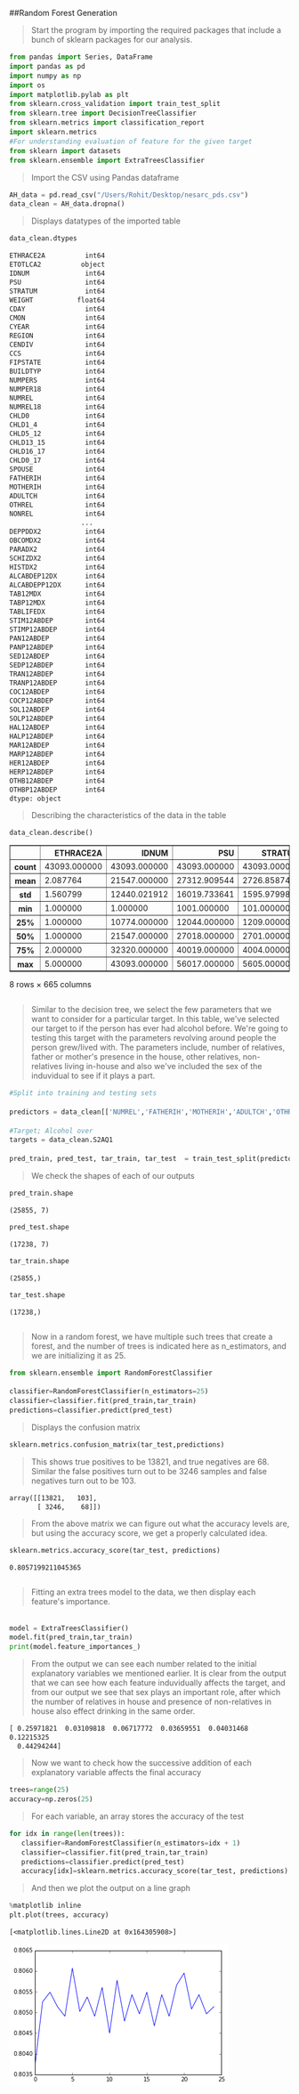 ##Random Forest Generation

> Start the program by importing the required packages that include
> a bunch of sklearn packages for our analysis.

```python
from pandas import Series, DataFrame
import pandas as pd
import numpy as np
import os
import matplotlib.pylab as plt
from sklearn.cross_validation import train_test_split
from sklearn.tree import DecisionTreeClassifier
from sklearn.metrics import classification_report
import sklearn.metrics
#For understanding evaluation of feature for the given target
from sklearn import datasets
from sklearn.ensemble import ExtraTreesClassifier
```

> Import the CSV using Pandas dataframe

```python
AH_data = pd.read_csv("/Users/Rohit/Desktop/nesarc_pds.csv")
data_clean = AH_data.dropna()
```

> Displays datatypes of the imported table

```python
data_clean.dtypes
```



>
    ETHRACE2A          int64
    ETOTLCA2          object
    IDNUM              int64
    PSU                int64
    STRATUM            int64
    WEIGHT           float64
    CDAY               int64
    CMON               int64
    CYEAR              int64
    REGION             int64
    CENDIV             int64
    CCS                int64
    FIPSTATE           int64
    BUILDTYP           int64
    NUMPERS            int64
    NUMPER18           int64
    NUMREL             int64
    NUMREL18           int64
    CHLD0              int64
    CHLD1_4            int64
    CHLD5_12           int64
    CHLD13_15          int64
    CHLD16_17          int64
    CHLD0_17           int64
    SPOUSE             int64
    FATHERIH           int64
    MOTHERIH           int64
    ADULTCH            int64
    OTHREL             int64
    NONREL             int64
                      ...   
    DEPPDDX2           int64
    OBCOMDX2           int64
    PARADX2            int64
    SCHIZDX2           int64
    HISTDX2            int64
    ALCABDEP12DX       int64
    ALCABDEPP12DX      int64
    TAB12MDX           int64
    TABP12MDX          int64
    TABLIFEDX          int64
    STIM12ABDEP        int64
    STIMP12ABDEP       int64
    PAN12ABDEP         int64
    PANP12ABDEP        int64
    SED12ABDEP         int64
    SEDP12ABDEP        int64
    TRAN12ABDEP        int64
    TRANP12ABDEP       int64
    COC12ABDEP         int64
    COCP12ABDEP        int64
    SOL12ABDEP         int64
    SOLP12ABDEP        int64
    HAL12ABDEP         int64
    HALP12ABDEP        int64
    MAR12ABDEP         int64
    MARP12ABDEP        int64
    HER12ABDEP         int64
    HERP12ABDEP        int64
    OTHB12ABDEP        int64
    OTHBP12ABDEP       int64
    dtype: object



> Describing the characteristics of the data in the table

```python
data_clean.describe()
```



>
<div>
<table border="1" class="dataframe">
  <thead>
    <tr style="text-align: right;">
      <th></th>
      <th>ETHRACE2A</th>
      <th>IDNUM</th>
      <th>PSU</th>
      <th>STRATUM</th>
      <th>WEIGHT</th>
      <th>CDAY</th>
      <th>CMON</th>
      <th>CYEAR</th>
      <th>REGION</th>
      <th>CENDIV</th>
      <th>...</th>
      <th>SOL12ABDEP</th>
      <th>SOLP12ABDEP</th>
      <th>HAL12ABDEP</th>
      <th>HALP12ABDEP</th>
      <th>MAR12ABDEP</th>
      <th>MARP12ABDEP</th>
      <th>HER12ABDEP</th>
      <th>HERP12ABDEP</th>
      <th>OTHB12ABDEP</th>
      <th>OTHBP12ABDEP</th>
    </tr>
  </thead>
  <tbody>
    <tr>
      <th>count</th>
      <td>43093.000000</td>
      <td>43093.000000</td>
      <td>43093.000000</td>
      <td>43093.000000</td>
      <td>43093.000000</td>
      <td>43093.000000</td>
      <td>43093.000000</td>
      <td>43093.000000</td>
      <td>43093.000000</td>
      <td>43093.000000</td>
      <td>...</td>
      <td>43093.000000</td>
      <td>43093.000000</td>
      <td>43093.000000</td>
      <td>43093.000000</td>
      <td>43093.000000</td>
      <td>43093.000000</td>
      <td>43093.000000</td>
      <td>43093.000000</td>
      <td>43093.000000</td>
      <td>43093.000000</td>
    </tr>
    <tr>
      <th>mean</th>
      <td>2.087764</td>
      <td>21547.000000</td>
      <td>27312.909544</td>
      <td>2726.858747</td>
      <td>4823.981575</td>
      <td>16.146195</td>
      <td>8.589632</td>
      <td>2001.141578</td>
      <td>2.636321</td>
      <td>5.142993</td>
      <td>...</td>
      <td>0.000255</td>
      <td>0.003922</td>
      <td>0.001532</td>
      <td>0.017776</td>
      <td>0.018634</td>
      <td>0.095027</td>
      <td>0.000348</td>
      <td>0.004618</td>
      <td>0.000093</td>
      <td>0.001230</td>
    </tr>
    <tr>
      <th>std</th>
      <td>1.560799</td>
      <td>12440.021912</td>
      <td>16019.733641</td>
      <td>1595.979984</td>
      <td>3485.046966</td>
      <td>8.801055</td>
      <td>3.051984</td>
      <td>0.348620</td>
      <td>1.031667</td>
      <td>2.511825</td>
      <td>...</td>
      <td>0.018655</td>
      <td>0.079789</td>
      <td>0.050501</td>
      <td>0.169523</td>
      <td>0.186201</td>
      <td>0.383204</td>
      <td>0.030082</td>
      <td>0.106426</td>
      <td>0.015233</td>
      <td>0.047429</td>
    </tr>
    <tr>
      <th>min</th>
      <td>1.000000</td>
      <td>1.000000</td>
      <td>1001.000000</td>
      <td>101.000000</td>
      <td>398.037382</td>
      <td>1.000000</td>
      <td>1.000000</td>
      <td>2001.000000</td>
      <td>1.000000</td>
      <td>1.000000</td>
      <td>...</td>
      <td>0.000000</td>
      <td>0.000000</td>
      <td>0.000000</td>
      <td>0.000000</td>
      <td>0.000000</td>
      <td>0.000000</td>
      <td>0.000000</td>
      <td>0.000000</td>
      <td>0.000000</td>
      <td>0.000000</td>
    </tr>
    <tr>
      <th>25%</th>
      <td>1.000000</td>
      <td>10774.000000</td>
      <td>12044.000000</td>
      <td>1209.000000</td>
      <td>2240.897957</td>
      <td>8.000000</td>
      <td>8.000000</td>
      <td>2001.000000</td>
      <td>2.000000</td>
      <td>3.000000</td>
      <td>...</td>
      <td>0.000000</td>
      <td>0.000000</td>
      <td>0.000000</td>
      <td>0.000000</td>
      <td>0.000000</td>
      <td>0.000000</td>
      <td>0.000000</td>
      <td>0.000000</td>
      <td>0.000000</td>
      <td>0.000000</td>
    </tr>
    <tr>
      <th>50%</th>
      <td>1.000000</td>
      <td>21547.000000</td>
      <td>27018.000000</td>
      <td>2701.000000</td>
      <td>3723.955061</td>
      <td>16.000000</td>
      <td>9.000000</td>
      <td>2001.000000</td>
      <td>3.000000</td>
      <td>5.000000</td>
      <td>...</td>
      <td>0.000000</td>
      <td>0.000000</td>
      <td>0.000000</td>
      <td>0.000000</td>
      <td>0.000000</td>
      <td>0.000000</td>
      <td>0.000000</td>
      <td>0.000000</td>
      <td>0.000000</td>
      <td>0.000000</td>
    </tr>
    <tr>
      <th>75%</th>
      <td>2.000000</td>
      <td>32320.000000</td>
      <td>40019.000000</td>
      <td>4004.000000</td>
      <td>7013.033942</td>
      <td>24.000000</td>
      <td>10.000000</td>
      <td>2001.000000</td>
      <td>3.000000</td>
      <td>7.000000</td>
      <td>...</td>
      <td>0.000000</td>
      <td>0.000000</td>
      <td>0.000000</td>
      <td>0.000000</td>
      <td>0.000000</td>
      <td>0.000000</td>
      <td>0.000000</td>
      <td>0.000000</td>
      <td>0.000000</td>
      <td>0.000000</td>
    </tr>
    <tr>
      <th>max</th>
      <td>5.000000</td>
      <td>43093.000000</td>
      <td>56017.000000</td>
      <td>5605.000000</td>
      <td>57902.204790</td>
      <td>31.000000</td>
      <td>12.000000</td>
      <td>2002.000000</td>
      <td>4.000000</td>
      <td>9.000000</td>
      <td>...</td>
      <td>2.000000</td>
      <td>3.000000</td>
      <td>3.000000</td>
      <td>3.000000</td>
      <td>3.000000</td>
      <td>3.000000</td>
      <td>3.000000</td>
      <td>3.000000</td>
      <td>3.000000</td>
      <td>3.000000</td>
    </tr>
  </tbody>
</table>
<p>8 rows × 665 columns</p>
</div>

```
```

> Similar to the decision tree, we select the few parameters that we want to consider for a particular target. In this table, we've
> selected our target to if the person has ever had alcohol before.
> We're going to testing this target with the parameters revolving around people the person grew/lived with. The parameters include, 
> number of relatives, father or mother's presence in the house, other relatives, non-relatives living in-house and also we've included
> the sex of the induvidual to see if it plays a part.

```python
#Split into training and testing sets

predictors = data_clean[['NUMREL','FATHERIH','MOTHERIH','ADULTCH','OTHREL','NONREL','SEX']]

#Target; Alcohol over
targets = data_clean.S2AQ1

pred_train, pred_test, tar_train, tar_test  = train_test_split(predictors, targets, test_size=.4)
```

> We check the shapes of each of our outputs

```python
pred_train.shape
```


>
    (25855, 7)




```python
pred_test.shape
```



>
    (17238, 7)




```python
tar_train.shape
```



>
    (25855,)




```python
tar_test.shape
```



>
    (17238,)

```
```


> Now in a random forest, we have multiple such trees that create a forest, and the number of trees is indicated
> here as n_estimators, and we are initializing it as 25.

```python
from sklearn.ensemble import RandomForestClassifier

classifier=RandomForestClassifier(n_estimators=25)
classifier=classifier.fit(pred_train,tar_train)
predictions=classifier.predict(pred_test)
```
> Displays the confusion matrix

```python
sklearn.metrics.confusion_matrix(tar_test,predictions)
```


> This shows true positives to be 13821, and true negatives are 68.
> Similar the false positives turn out to be 3246 samples and false negatives turn out to be 103.

    array([[13821,   103],
           [ 3246,    68]])


> From the above matrix we can figure out what the accuracy levels are, but using the
> accuracy score, we get a properly calculated idea.

```python
sklearn.metrics.accuracy_score(tar_test, predictions)
```

>
    0.8057199211045365

```
```
> Fitting an extra trees model to the data, we then display each feature's importance.

```python

model = ExtraTreesClassifier()
model.fit(pred_train,tar_train)
print(model.feature_importances_)
```
> From the output we can see each number related to the initial explanatory variables we mentioned earlier.
> It is clear from the output that we can see how each feature induvidually affects the target, and from 
> our output we see that sex plays an important role, after which the number of relatives in house and 
> presence of non-relatives in house also effect drinking in the same order.

    [ 0.25971821  0.03109818  0.06717772  0.03659551  0.04031468  0.12215325
      0.44294244]

> Now we want to check how the successive addition of each explanatory variable affects the final accuracy

```python
trees=range(25)
accuracy=np.zeros(25)
```
> For each variable, an array stores the accuracy of the test

```python
for idx in range(len(trees)):
   classifier=RandomForestClassifier(n_estimators=idx + 1)
   classifier=classifier.fit(pred_train,tar_train)
   predictions=classifier.predict(pred_test)
   accuracy[idx]=sklearn.metrics.accuracy_score(tar_test, predictions)
```
> And then we plot the output on a line graph

```python
%matplotlib inline
plt.plot(trees, accuracy)
```




    [<matplotlib.lines.Line2D at 0x164305908>]




![png](output_16_1.png)



```python

```
